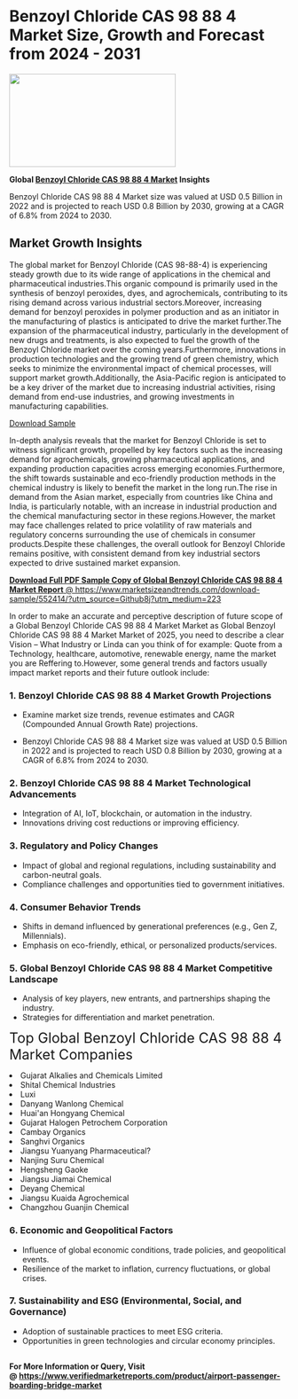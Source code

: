<H1>Benzoyl Chloride CAS 98 88 4 Market Size, Growth and Forecast from 2024 - 2031</H1><img class="aligncenter size-medium wp-image-584254" src="https://thirdeyenews.in/wp-content/uploads/2024/09/Global-Market-Research-300x168.jpeg" alt="" width="300" height="168" /><p><strong>Global&nbsp;<a href="https://www.marketsizeandtrends.com/download-sample/552414/?utm_source=Github8j?utm_medium=223">Benzoyl Chloride CAS 98 88 4 Market</a> Insights</strong></p><p>Benzoyl Chloride CAS 98 88 4 Market size was valued at USD 0.5 Billion in 2022 and is projected to reach USD 0.8 Billion by 2030, growing at a CAGR of 6.8% from 2024 to 2030.</p><p><h2>Market Growth Insights</h2> <p>The global market for Benzoyl Chloride (CAS 98-88-4) is experiencing steady growth due to its wide range of applications in the chemical and pharmaceutical industries.This organic compound is primarily used in the synthesis of benzoyl peroxides, dyes, and agrochemicals, contributing to its rising demand across various industrial sectors.Moreover, increasing demand for benzoyl peroxides in polymer production and as an initiator in the manufacturing of plastics is anticipated to drive the market further.The expansion of the pharmaceutical industry, particularly in the development of new drugs and treatments, is also expected to fuel the growth of the Benzoyl Chloride market over the coming years.Furthermore, innovations in production technologies and the growing trend of green chemistry, which seeks to minimize the environmental impact of chemical processes, will support market growth.Additionally, the Asia-Pacific region is anticipated to be a key driver of the market due to increasing industrial activities, rising demand from end-use industries, and growing investments in manufacturing capabilities.</p> <p><a href="#">Download Sample</a></p> <p>In-depth analysis reveals that the market for Benzoyl Chloride is set to witness significant growth, propelled by key factors such as the increasing demand for agrochemicals, growing pharmaceutical applications, and expanding production capacities across emerging economies.Furthermore, the shift towards sustainable and eco-friendly production methods in the chemical industry is likely to benefit the market in the long run.The rise in demand from the Asian market, especially from countries like China and India, is particularly notable, with an increase in industrial production and the chemical manufacturing sector in these regions.However, the market may face challenges related to price volatility of raw materials and regulatory concerns surrounding the use of chemicals in consumer products.Despite these challenges, the overall outlook for Benzoyl Chloride remains positive, with consistent demand from key industrial sectors expected to drive sustained market expansion.</p> <p><a href="#"></p><p><span class=""><strong>Download Full PDF Sample Copy of Global Benzoyl Chloride CAS 98 88 4 Market Report</strong> @ <a href="https://www.marketsizeandtrends.com/download-sample/552414/?utm_source=Github8j?utm_medium=223" target="_blank">https://www.marketsizeandtrends.com/download-sample/552414/?utm_source=Github8j?utm_medium=223</a></span></p><p>In order to make an accurate and perceptive description of future scope of a Global&nbsp;Benzoyl Chloride CAS 98 88 4 Market Market as Global&nbsp;Benzoyl Chloride CAS 98 88 4 Market Market of 2025, you need to describe a clear Vision &ndash; What Industry or Linda can you think of for example: Quote from a Technology, healthcare, automotive, renewable energy, name the market you are Reffering to.However, some general trends and factors usually impact market reports and their future outlook include:</p><h3>1.&nbsp;<strong>Benzoyl Chloride CAS 98 88 4 Market Growth Projections</strong></h3><ul><li>Examine market size trends, revenue estimates and CAGR (Compounded Annual Growth Rate) projections.</li><li><p>Benzoyl Chloride CAS 98 88 4 Market size was valued at USD 0.5 Billion in 2022 and is projected to reach USD 0.8 Billion by 2030, growing at a CAGR of 6.8% from 2024 to 2030.</p></li></ul><h3>2.&nbsp;<strong>Benzoyl Chloride CAS 98 88 4 Market Technological Advancements</strong></h3><ul><li>Integration of AI, IoT, blockchain, or automation in the industry.</li><li>Innovations driving cost reductions or improving efficiency.</li></ul><h3>3.&nbsp;<strong>Regulatory and Policy Changes</strong></h3><ul><li>Impact of global and regional regulations, including sustainability and carbon-neutral goals.</li><li>Compliance challenges and opportunities tied to government initiatives.</li></ul><h3>4.&nbsp;<strong>Consumer Behavior Trends</strong></h3><ul><li>Shifts in demand influenced by generational preferences (e.g., Gen Z, Millennials).</li><li>Emphasis on eco-friendly, ethical, or personalized products/services.</li></ul><h3>5.&nbsp;<strong>Global Benzoyl Chloride CAS 98 88 4 Market Competitive Landscape</strong></h3><ul><li>Analysis of key players, new entrants, and partnerships shaping the industry.</li><li>Strategies for differentiation and market penetration.</li></ul><p data-pm-slice="1 1 []"><span style="color: inherit; font-family: inherit; font-size: 25px;">Top Global Benzoyl Chloride CAS 98 88 4 Market Companies</span></p><div class="" data-test-id=""><p><li>Gujarat Alkalies and Chemicals Limited</li><li> Shital Chemical Industries</li><li> Luxi</li><li> Danyang Wanlong Chemical</li><li> Huai'an Hongyang Chemical</li><li> Gujarat Halogen Petrochem Corporation</li><li> Cambay Organics</li><li> Sanghvi Organics</li><li> Jiangsu Yuanyang Pharmaceutical?</li><li> Nanjing Suru Chemical</li><li> Hengsheng Gaoke</li><li> Jiangsu Jiamai Chemical</li><li> Deyang Chemical</li><li> Jiangsu Kuaida Agrochemical</li><li> Changzhou Guanjin Chemical</li></p></div><h3>6.&nbsp;<strong>Economic and Geopolitical Factors</strong></h3><ul><li>Influence of global economic conditions, trade policies, and geopolitical events.</li><li>Resilience of the market to inflation, currency fluctuations, or global crises.</li></ul><h3>7.&nbsp;<strong>Sustainability and ESG (Environmental, Social, and Governance)</strong></h3><ul><li>Adoption of sustainable practices to meet ESG criteria.</li><li>Opportunities in green technologies and circular economy principles.</li></ul><h2><strong style="font-size: 14px;">For More Information or Query, Visit @&nbsp;</strong><a style="background-color: #ffffff; font-size: 14px;" href="https://www.marketsizeandtrends.com/report/benzoyl-chloride-cas-98-88-4-market/" target="_blank">https://www.verifiedmarketreports.com/product/airport-passenger-boarding-bridge-market</a></h2>